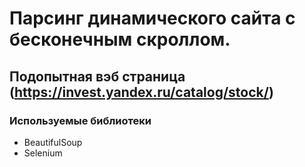 # Парсинг динамического сайта с бесконечным скроллом.
## Подопытная вэб страница **(https://invest.yandex.ru/catalog/stock/)**
### Используемые библиотеки
  - BeautifulSoup
  - Selenium

